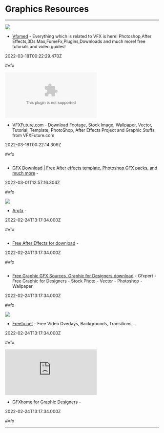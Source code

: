 # Graphics Resources

---

![](https://www.aeblender.com/wp-content/uploads/2023/10/Creative-Shrimp-Hard-Surface-Rigging-in-Blender-Course-2023-Download.png)

- [Vfxmed](https://www.vfxmed.com) - Everything which is related to VFX is here! Photoshop,After Effects,3Ds Max,FumeFx,Plugins,Downloads and much more! free tutorials and video guides!

2022-03-18T00:22:29.470Z

#vfx

![](https://rdl.ink/render/https%3A%2F%2Fvfxfuture.com)

- [VFXFuture.com](https://vfxfuture.com) - Download Footage, Stock Image, Wallpaper, Vector, Tutorial, Template, PhotoShop, After Effects Project and Graphic Stuffs from VFXFuture.com

2022-03-18T00:22:14.309Z

#vfx

![]()

- [GFX Download | Free After effects template, Photoshop GFX packs, and much more](https://gfxdrug.com) - 

2022-03-01T12:57:16.304Z

#vfx

![](https://rdl.ink/render/https%3A%2F%2Fargfx.co)

- [Argfx](https://argfx.co) - 

2022-02-24T13:17:34.000Z

#vfx

![]()

- [Free After Effects for download](https://gfxpert.com/after-effects) - 

2022-02-24T13:17:34.000Z

#vfx

![]()

- [Free Graphic GFX Sources, Graphic for Designers download](https://gfxpert.com) - Gfxpert - Free Graphic for Designers - Stock Photo - Vector - Photoshop  - Wallpaper

2022-02-24T13:17:34.000Z

#vfx

![](https://rdl.ink/render/https%3A%2F%2Fwww.freefx.net)

- [Freefx.net](https://www.freefx.net) - Free Video Overlays, Backgrounds, Transitions ...

2022-02-24T13:17:34.000Z

#vfx

![](https://rdl.ink/render/https%3A%2F%2Fgfxhome.ws%2Findex.php)

- [GFXhome for Graphic Designers](https://gfxhome.ws/index.php) - 

2022-02-24T13:17:34.000Z

#vfx

---

